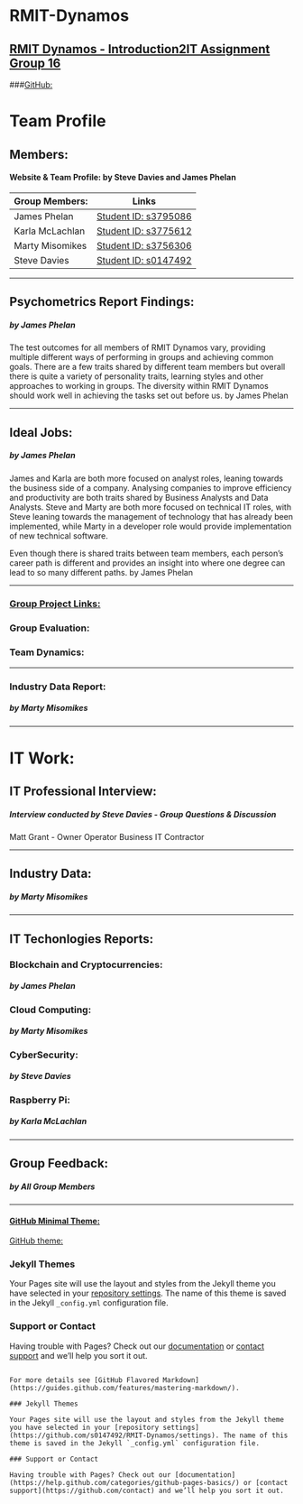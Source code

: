 # RMIT-Dynamos
## [RMIT Dynamos - Introduction2IT Assignment Group 16](https://s0147492.github.io/RMIT-Dynamos/)

###[GitHub:](https://github.com/s0147492/RMIT-Dynamos)

# Team Profile
## Members:
#### Website & Team Profile:  by Steve Davies and James Phelan
| Group Members: | Links |
|---|---|
| James Phelan |[Student ID: s3795086](https://j-phelan.github.io)
| Karla McLachlan|[Student ID: s3775612](https://kammac80.github.io/Karla-My-Profile/)
|Marty Misomikes|[Student ID: s3756306](https://imiso89.github.io/Marty-Misomikes/)
| Steve Davies|[Student ID: s0147492](https://s0147492.github.io/Intro2IT/)

---

## Psychometrics Report Findings:
##### by James Phelan

The test outcomes for all members of RMIT Dynamos vary, 
providing multiple different ways of performing in groups and achieving common goals. 
There are a few traits shared by different team members but overall there is quite a variety of personality traits, learning styles and other approaches to working in groups. 
The diversity within RMIT Dynamos should work well in achieving the tasks set out before us. by James Phelan

---

## Ideal Jobs:
##### by James Phelan

James and Karla are both more focused on analyst roles, leaning towards the business side of a company. Analysing companies to improve efficiency and productivity are both traits shared by Business Analysts and Data Analysts. Steve and Marty are both more focused on technical IT roles, with Steve leaning towards the management of technology that has already been implemented, while Marty in a developer role would provide implementation of new technical software. 

Even though there is shared traits between team members, each person’s career path is different and provides an insight into where one degree can lead to so many different paths. by James Phelan

---

### [Group Project Links:](https://s0147492.github.io/RMIT-Dynamos/)


### Group Evaluation:


### Team Dynamics:


---

### Industry Data Report:
##### by Marty Misomikes







---
# IT Work:
## IT Professional Interview: 
##### Interview conducted by Steve Davies - Group Questions & Discussion
Matt Grant - Owner Operator Business IT Contractor









---

## Industry Data:
##### by Marty Misomikes

---

## IT Techonlogies Reports:

### Blockchain and Cryptocurrencies:
##### by James Phelan

### Cloud Computing:
##### by Marty Misomikes

### CyberSecurity:
##### by Steve Davies

### Raspberry Pi:
##### by Karla McLachlan


---

## Group Feedback:
##### by All Group Members

---

#### [GitHub Minimal Theme:](https://jekyllthemes.io/theme/minimal)
[GitHub theme:](https://github.com/orderedlist/minimal)



### Jekyll Themes

Your Pages site will use the layout and styles from the Jekyll theme you have selected in your [repository settings](https://github.com/s0147492/RMIT-Dynamos/settings). The name of this theme is saved in the Jekyll `_config.yml` configuration file.

### Support or Contact

Having trouble with Pages? Check out our [documentation](https://help.github.com/categories/github-pages-basics/) or [contact support](https://github.com/contact) and we’ll help you sort it out.




```

For more details see [GitHub Flavored Markdown](https://guides.github.com/features/mastering-markdown/).

### Jekyll Themes

Your Pages site will use the layout and styles from the Jekyll theme you have selected in your [repository settings](https://github.com/s0147492/RMIT-Dynamos/settings). The name of this theme is saved in the Jekyll `_config.yml` configuration file.

### Support or Contact

Having trouble with Pages? Check out our [documentation](https://help.github.com/categories/github-pages-basics/) or [contact support](https://github.com/contact) and we’ll help you sort it out.
